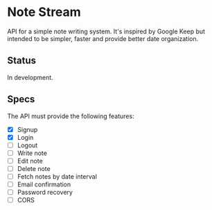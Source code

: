 # Note Stream

API for a simple note writing system.
It's inspired by Google Keep but intended to be simpler, faster and provide better date organization.

## Status

In development.

## Specs

The API must provide the following features:

* [x] Signup
* [x] Login
* [ ] Logout
* [ ] Write note
* [ ] Edit note
* [ ] Delete note
* [ ] Fetch notes by date interval
* [ ] Email confirmation
* [ ] Password recovery
* [ ] CORS
